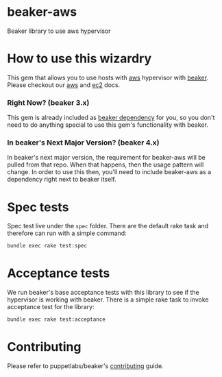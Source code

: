 # beaker-aws

Beaker library to use aws hypervisor

# How to use this wizardry

This gem that allows you to use hosts with [aws](aws.md) hypervisor with [beaker](https://github.com/puppetlabs/beaker). 
Please checkout our [aws](aws.md) and [ec2](ec2.md) docs.

### Right Now? (beaker 3.x)

This gem is already included as [beaker dependency](https://github.com/puppetlabs/beaker/blob/master/beaker.gemspec) for you, so you don't need to do anything special to use this gem's functionality with beaker.

### In beaker's Next Major Version? (beaker 4.x)

In beaker's next major version, the requirement for beaker-aws will be pulled
from that repo. When that happens, then the usage pattern will change. In order
to use this then, you'll need to include beaker-aws as a dependency right
next to beaker itself.

# Spec tests

Spec test live under the `spec` folder. There are the default rake task and therefore can run with a simple command:
```bash
bundle exec rake test:spec
```

# Acceptance tests

We run beaker's base acceptance tests with this library to see if the hypervisor is working with beaker. There is a simple rake task to invoke acceptance test for the library:
```bash
bundle exec rake test:acceptance
```

# Contributing

Please refer to puppetlabs/beaker's [contributing](https://github.com/puppetlabs/beaker/blob/master/CONTRIBUTING.md) guide.
